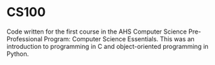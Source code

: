 # CS100
Code written for the first course in the AHS Computer Science Pre-Professional Program: Computer Science Essentials. This was an introduction to programming in C and object-oriented programming in Python.
